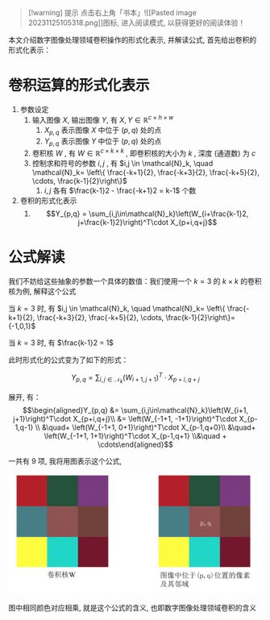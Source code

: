 
>[!warning] 提示
>点击右上角「书本」![[Pasted image 20231125105318.png]]图标, 进入阅读模式, 以获得更好的阅读体验！

本文介绍数字图像处理领域卷积操作的形式化表示, 并解读公式, 首先给出卷积的形式化表示：

# 卷积运算的形式化表示

1. 参数设定
	1. 输入图像 $X$, 输出图像 $Y$, 有 $X,Y \in \mathbb{R}^{c\times h\times w}$ 
		1. $X_{p,q}$ 表示图像 $X$ 中位于 $(p,q)$ 处的点
		2. $Y_{p,q}$ 表示图像 $Y$ 中位于 $(p,q)$ 处的点
	2. 卷积核 $W$ , 有 $W\in \mathbb{R}^{c\times k\times k}$  , 即卷积核的大小为 $k$ , 深度 (通道数) 为 $c$ 
	3. 控制求和符号的参数 $i,j$ , 有 $i,j \in \mathcal{N}_k, \quad \mathcal{N}_k= \left\{ \frac{-k+1}{2}, \frac{-k+3}{2}, \frac{-k+5}{2}, \cdots, \frac{k-1}{2}\right\}$ 
		1. $i,j$ 各有 $\frac{k-1}2 - \frac{-k+1}2 = k-1$ 个数
2. 卷积的形式化表示
	1. $$Y_{p,q} = \sum_{i,j\in\mathcal{N}_k}\left(W_{i+\frac{k-1}2, j+\frac{k-1}2}\right)^T\cdot X_{p+i,q+j}$$ 


# 公式解读

我们不妨给这些抽象的参数一个具体的数值：我们使用一个 $k=3$ 的 $k\times k$ 的卷积核为例, 解释这个公式

当 $k=3$ 时, 有 $i,j \in \mathcal{N}_k, \quad \mathcal{N}_k= \left\{ \frac{-k+1}{2}, \frac{-k+3}{2}, \frac{-k+5}{2}, \cdots, \frac{k-1}{2}\right\}={-1,0,1}$  

当 $k=3$ 时, 有 $\frac{k-1}2 = 1$ 

此时形式化的公式变为了如下的形式：

$$Y_{p,q} = \sum_{i,j\in\mathcal{N}_k}\left(W_{i+1, j+1}\right)^T\cdot X_{p+i,q+j}$$ 

展开, 有：
$$\begin{aligned}Y_{p,q} &= \sum_{i,j\in\mathcal{N}_k}\left(W_{i+1, j+1}\right)^T\cdot X_{p+i,q+j}\\  &= \left(W_{-1+1, -1+1}\right)^T\cdot X_{p-1,q-1} \\ &\quad+  \left(W_{-1+1, 0+1}\right)^T\cdot X_{p-1,q+0}\\ &\quad+  \left(W_{-1+1, 1+1}\right)^T\cdot X_{p-1,q+1} \\&\quad + \cdots\end{aligned}$$

一共有 9 项, 我将用图表示这个公式, 

![](https://raw.githubusercontent.com/Nekasu/Blog_pics/main/20240410121618.png)

图中相同颜色对应相乘, 就是这个公式的含义, 也即数字图像处理领域卷积的含义